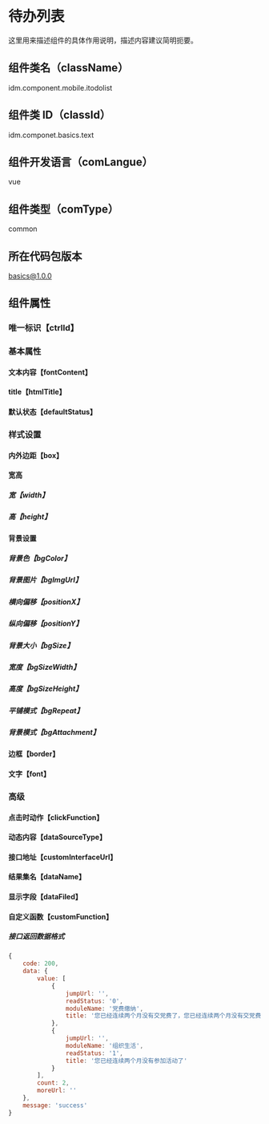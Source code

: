 # 待办列表

这里用来描述组件的具体作用说明，描述内容建议简明扼要。

## 组件类名（className）

idm.component.mobile.itodolist

## 组件类 ID（classId）

idm.componet.basics.text

## 组件开发语言（comLangue）

vue

## 组件类型（comType）

common

## 所在代码包版本

basics@1.0.0

## 组件属性

### 唯一标识【ctrlId】

### 基本属性

#### 文本内容【fontContent】

#### title【htmlTitle】

#### 默认状态【defaultStatus】

### 样式设置

#### 内外边距【box】

#### 宽高

##### 宽【width】

##### 高【height】

#### 背景设置

##### 背景色【bgColor】

##### 背景图片【bgImgUrl】

##### 横向偏移【positionX】

##### 纵向偏移【positionY】

##### 背景大小【bgSize】

##### 宽度【bgSizeWidth】

##### 高度【bgSizeHeight】

##### 平铺模式【bgRepeat】

##### 背景模式【bgAttachment】

#### 边框【border】

#### 文字【font】

### 高级

#### 点击时动作【clickFunction】

#### 动态内容【dataSourceType】

#### 接口地址【customInterfaceUrl】

#### 结果集名【dataName】

#### 显示字段【dataFiled】

#### 自定义函数【customFunction】

##### 接口返回数据格式

```js
{
    code: 200,
    data: {
        value: [
            {
                jumpUrl: '',
                readStatus: '0',
                moduleName: '党费缴纳',
                title: '您已经连续两个月没有交党费了，您已经连续两个月没有交党费了，您已经连续两个月没有交党费了。请尽快缴纳党费，请尽快缴纳党费，请尽快缴纳党费，重要的事说三遍'
            },
            {
                jumpUrl: '',
                moduleName: '组织生活',
                readStatus: '1',
                title: '您已经连续两个月没有参加活动了'
            }
        ],
        count: 2,
        moreUrl: ''
    },
    message: 'success'
}
```
